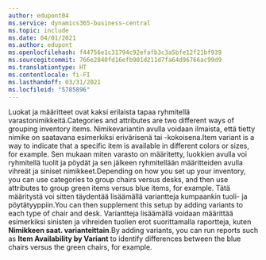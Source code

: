 ```yaml
---
author: edupont04
ms.service: dynamics365-business-central
ms.topic: include
ms.date: 04/01/2021
ms.author: edupont
ms.openlocfilehash: f44756e1c31794c92efafb3c3a5bfe12f21bf939
ms.sourcegitcommit: 766e2840fd16efb901d211d7fa64d96766ac99d9
ms.translationtype: HT
ms.contentlocale: fi-FI
ms.lasthandoff: 03/31/2021
ms.locfileid: "5785896"
---
```

<span data-ttu-id="7bcd7-101">Luokat ja määritteet ovat kaksi erilaista tapaa ryhmitellä varastonimikkeitä.</span><span class="sxs-lookup"><span data-stu-id="7bcd7-101">Categories and attributes are two different ways of grouping inventory items.</span></span> <span data-ttu-id="7bcd7-102">Nimikevariantin avulla voidaan ilmaista, että tietty nimike on saatavana esimerkiksi erivärisenä tai -kokoisena.</span><span class="sxs-lookup"><span data-stu-id="7bcd7-102">Item variant is a way to indicate that a specific item is available in different colors or sizes, for example.</span></span> <span data-ttu-id="7bcd7-103">Sen mukaan miten varasto on määritetty, luokkien avulla voi ryhmitellä tuolit ja pöydät ja sen jälkeen ryhmitellään määritteiden avulla vihreät ja siniset nimikkeet.</span><span class="sxs-lookup"><span data-stu-id="7bcd7-103">Depending on how you set up your inventory, you can use categories to group chairs versus desks, and then use attributes to group green items versus blue items, for example.</span></span> <span data-ttu-id="7bcd7-104">Tätä määritystä voi sitten täydentää lisäämällä variantteja kumpaankin tuoli- ja pöytätyyppiin.</span><span class="sxs-lookup"><span data-stu-id="7bcd7-104">You can then supplement this setup by adding variants to each type of chair and desk.</span></span> <span data-ttu-id="7bcd7-105">Variantteja lisäämällä voidaan määrittää esimerkiksi sinisten ja vihreiden tuolien erot suorittamalla raportteja, kuten **Nimikkeen saat. varianteittain**.</span><span class="sxs-lookup"><span data-stu-id="7bcd7-105">By adding variants, you can run reports such as **Item Availability by Variant** to identify differences between the blue chairs versus the green chairs, for example.</span></span>
